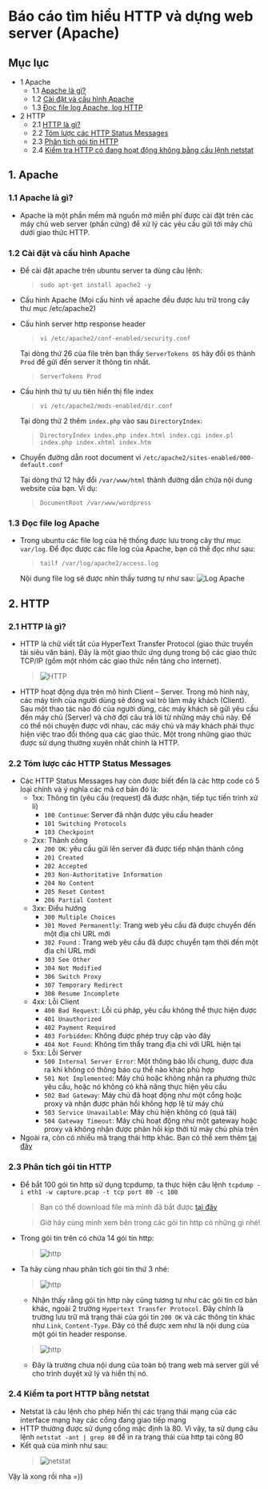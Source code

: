 # Báo cáo tìm hiểu HTTP và dựng web server (Apache)


## Mục lục
- 1 Apache
	- 1.1 [Apache là gì?](#apache)
	- 1.2 [Cài đặt và cấu hình Apache](#setupApache)
	- 1.3 [Đọc file log Apache, log HTTP](#readlog)
- 2 HTTP
	- 2.1 [HTTP là gì?](#http)
	- 2.2 [Tóm lược các HTTP Status Messages](#httpCode)
	- 2.3 [Phân tích gói tin HTTP](#httpAla)
	- 2.4 [Kiểm tra HTTP có đang hoạt động không bằng cầu lệnh netstat](#test)


## 1. Apache
### 1.1 Apache là gì?
<a name="apache"></a>
- Apache là một phần mềm mã nguồn mở miễn phí được cài đặt trên các máy chủ web server (phần cứng) để xử lý các yêu cầu gửi tới máy chủ dưới giao thức HTTP.

### 1.2 Cài đặt và cấu hình Apache
<a name="setupApache"></a>
- Để cài đặt apache trên ubuntu server ta dùng câu lệnh:
	> `sudo apt-get install apache2 -y`
- Cấu hình Apache
(Mọi cấu hình về apache đều được lưu trữ trong cây thư mục /etc/apache2)

- Cấu hình server http response header
	> `vi /etc/apache2/conf-enabled/security.conf`

	Tại dòng thứ 26 của file trên bạn thấy `ServerTokens OS` hãy đổi `OS` thành `Prod` để gửi đến server ít thông tin nhất.
	> `ServerTokens Prod`

- Cấu hình thứ tự ưu tiên hiển thị file index
	> `vi /etc/apache2/mods-enabled/dir.conf`

	Tại dòng thứ 2 thêm `index.php` vào sau `DirectoryIndex`:
	> `DirectoryIndex index.php index.html index.cgi index.pl index.php index.xhtml index.htm`

- Chuyển đường dẫn root document
	vi `/etc/apache2/sites-enabled/000-default.conf`

	Tại dòng thứ 12 hãy đổi `/var/www/html` thành đường dẫn chứa nội dung website của bạn. Ví dụ:
	> `DocumentRoot /var/www/wordpress`

### 1.3 Đọc file log Apache
<a name="readlog"></a>
- Trong ubuntu các file log của hệ thống được lưu trong cây thư mục `var/log`. Để đọc được các file log của Apache, bạn có thể đọc như sau:
    > `tailf /var/log/apache2/access.log`
	
	Nội dung file log sẽ được nhìn thấy tương tự như sau:
	![Log Apache](../Pictures/Apache&HTTP/logApache.png)
## 2. HTTP
### 2.1 HTTP là gì?
<a name="http"></a>
- HTTP là chữ viết tắt của HyperText Transfer Protocol (giao thức truyền tải siêu văn bản). Đây là một giao thức ứng dụng trong bộ các giao thức TCP/IP (gồm một nhóm các giao thức nền tảng cho internet).
	> ![HTTP](../Pictures/Apache&HTTP/http.jpg)
- HTTP hoạt động dựa trên mô hình Client – Server. Trong mô hình này, các máy tính của người dùng sẽ đóng vai trò làm máy khách (Client). Sau một thao tác nào đó của người dùng, các máy khách sẽ gửi yêu cầu đến máy chủ (Server) và chờ đợi câu trả lời từ những máy chủ này. Để có thể nói chuyện được với nhau, các máy chủ và máy khách phải thực hiện việc trao đổi thông qua các giao thức. Một trong những giao thức được sử dụng thường xuyên nhất chính là HTTP.

### 2.2 Tóm lược các HTTP Status Messages
<a name="httpCode"></a>
- Các HTTP Status Messages hay còn được biết đển là các http code có 5 loại chính và ý nghĩa các mã cơ bản đó là:
	+ 1xx: Thông tin (yêu cầu (request) đã được nhận, tiếp tục tiến trình xử lí)
		- `100 Continue`: Server đã nhận được yêu cầu header
		- `101 Switching Protocols`
		- `103 Checkpoint`
	+ 2xx: Thành công
		- `200 OK`: yêu cầu gửi lên server đã được tiếp nhận thành công
		- `201 Created`
		- `202 Accepted`
		- `203 Non-Authoritative Information`
		- `204 No Content`
		- `205 Reset Content`
		- `206 Partial Content`
	+ 3xx: Điều hướng
		- `300 Multiple Choices`
		- `301 Moved Permanently`: Trang web yêu cầu đã được chuyển đến một địa chỉ URL mới
		- `302 Found` : Trang web yêu cầu đã được chuyển tạm thời đến một địa chỉ URL mới
		- `303 See Other`
		- `304 Not Modified`
		- `306 Switch Proxy`
		- `307 Temporary Redirect`
		- `308 Resume Incomplete`
	+ 4xx: Lỗi Client
		- `400 Bad Request`: Lỗi cú pháp, yêu cầu không thể thực hiện được
		- `401 Unauthorized`
		- `402 Payment Required`
		- `403 Forbidden`: Không được phép truy cập vào đây
		- `404 Not Found`: Không tìm thấy trang địa chỉ với URL hiện tại
	+ 5xx: Lỗi Server
		- `500 Internal Server Error`: Một thông báo lỗi chung, được đưa ra khi không có thông báo cụ thể nào khác phù hợp
		- `501 Not Implemented`: Máy chủ hoặc không nhận ra phương thức yêu cầu, hoặc nó không có khả năng thực hiện yêu cầu
		- `502 Bad Gateway`: Máy chủ đã hoạt động như một cổng hoặc proxy và nhận được phản hồi không hợp lệ từ máy chủ
		- `503 Service Unavailable`: Máy chủ hiện không có (quá tải)
		- `504 Gateway Timeout`: Máy chủ hoạt động như một gateway hoặc proxy và không nhận được phản hồi kịp thời từ máy chủ phía trên
- Ngoài ra, còn có nhiều mã trạng thái http khác. Bạn có thể xem thêm [tại đây](https://www.w3schools.com/tags/ref_httpmessages.asp)

### 2.3 Phân tích gói tin HTTP
<a name="httpAla"></a>
- Để bắt 100 gói tin http sử dụng tcpdump, ta thực hiện câu lệnh `tcpdump -i eth1 -w capture.pcap -t tcp port 80 -c 100
`
	> Bạn có thể download file mà mình đã bắt được [tại đây](../Files/capture.pcap)
	
	> Giờ hãy cùng mình xem bên trong các gói tin http có những gì nhé!

- Trong gói tin trên có chứa 14 gói tin http:
	> ![http](../Pictures/Apache&HTTP/capture.png)
- Ta hãy cùng nhau phân tích gói tin thứ 3 nhé:
	> ![http](../Pictures/Apache&HTTP/header.png)
	
	+ Nhận thấy rằng gói tin http này cũng tương tự như các gói tin cơ bản khác, ngoài 2 trường `Hypertext Transfer Protocol`. Đây chính là trường lưu trữ mã trạng thái của gói tin `200 OK` và các thông tin khác như `Link`, `Content-Type`. Đây có thể được xem như là nội dung của một gói tin header response.

	> ![http](../Pictures/Apache&HTTP/body.png)

	+ Đây là trường chưa nội dung của toàn bộ trang web mà server gửi về cho trình duyệt xử lý và hiển thị nó.

### 2.4 Kiểm ta port HTTP bằng netstat
- Netstat là câu lệnh cho phép hiển thị các trạng thái mạng của các interface mạng hay các cổng đang giao tiếp mạng
- HTTP thường được sử dụng cổng mặc định là 80. Vì vậy, ta sử dụng câu lệnh `netstat -ant | grep 80` để in ra trạng thái của http tại công 80
- Kết quả của mình như sau:
	> ![netstat](../Pictures/Apache&HTTP/netstat.png)
	
Vậy là xong rồi nha =))

